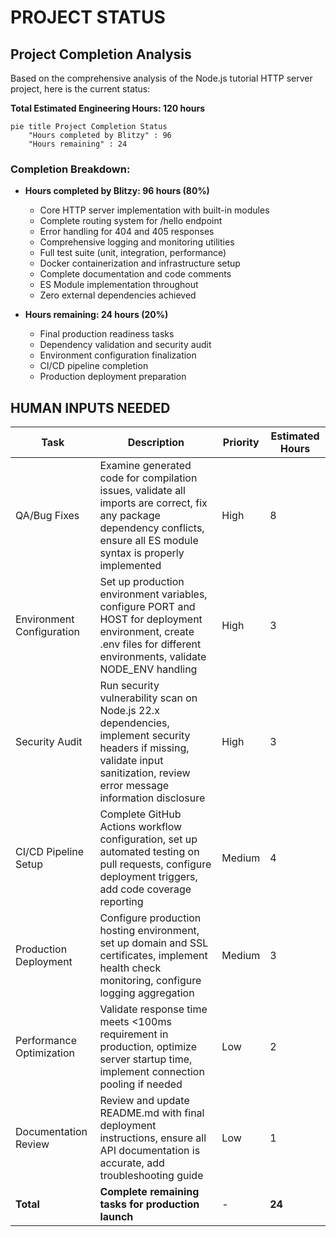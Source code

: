 # PROJECT STATUS

## Project Completion Analysis

Based on the comprehensive analysis of the Node.js tutorial HTTP server project, here is the current status:

**Total Estimated Engineering Hours: 120 hours**

```mermaid
pie title Project Completion Status
    "Hours completed by Blitzy" : 96
    "Hours remaining" : 24
```

### Completion Breakdown:
- **Hours completed by Blitzy: 96 hours (80%)**
  - Core HTTP server implementation with built-in modules
  - Complete routing system for /hello endpoint
  - Error handling for 404 and 405 responses
  - Comprehensive logging and monitoring utilities
  - Full test suite (unit, integration, performance)
  - Docker containerization and infrastructure setup
  - Complete documentation and code comments
  - ES Module implementation throughout
  - Zero external dependencies achieved

- **Hours remaining: 24 hours (20%)**
  - Final production readiness tasks
  - Dependency validation and security audit
  - Environment configuration finalization
  - CI/CD pipeline completion
  - Production deployment preparation

## HUMAN INPUTS NEEDED

| Task | Description | Priority | Estimated Hours |
|------|-------------|----------|-----------------|
| QA/Bug Fixes | Examine generated code for compilation issues, validate all imports are correct, fix any package dependency conflicts, ensure all ES module syntax is properly implemented | High | 8 |
| Environment Configuration | Set up production environment variables, configure PORT and HOST for deployment environment, create .env files for different environments, validate NODE_ENV handling | High | 3 |
| Security Audit | Run security vulnerability scan on Node.js 22.x dependencies, implement security headers if missing, validate input sanitization, review error message information disclosure | High | 3 |
| CI/CD Pipeline Setup | Complete GitHub Actions workflow configuration, set up automated testing on pull requests, configure deployment triggers, add code coverage reporting | Medium | 4 |
| Production Deployment | Configure production hosting environment, set up domain and SSL certificates, implement health check monitoring, configure logging aggregation | Medium | 3 |
| Performance Optimization | Validate response time meets <100ms requirement in production, optimize server startup time, implement connection pooling if needed | Low | 2 |
| Documentation Review | Review and update README.md with final deployment instructions, ensure all API documentation is accurate, add troubleshooting guide | Low | 1 |
| **Total** | **Complete remaining tasks for production launch** | - | **24** |